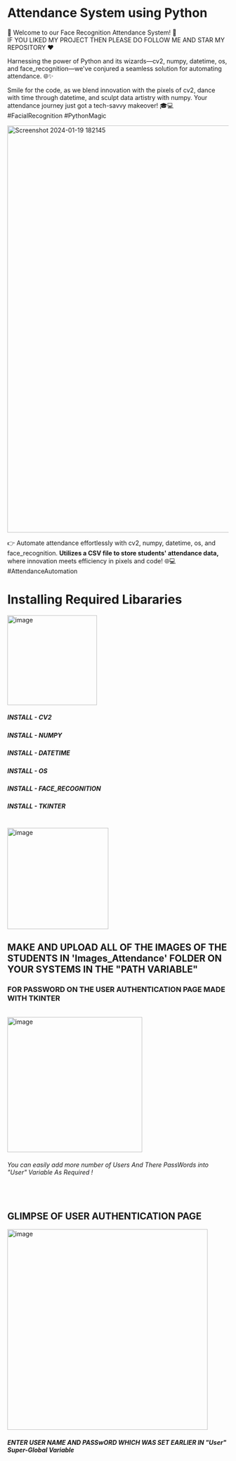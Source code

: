 # Attendance System using Python
📸 Welcome to our Face Recognition Attendance System! 🚀
<BR>
<H7> IF YOU LIKED MY PROJECT THEN PLEASE DO FOLLOW ME AND STAR MY REPOSITORY ❤️ <H7/>

Harnessing the power of Python and its wizards—cv2, numpy, datetime, os, and face_recognition—we've conjured a seamless solution for automating attendance. 🌐✨

Smile for the code, as we blend innovation with the pixels of cv2, dance with time through datetime, and sculpt data artistry with numpy. Your attendance journey just got a tech-savvy makeover! 🎓💻 #FacialRecognition #PythonMagic

<img width="925" alt="Screenshot 2024-01-19 182145" src="https://github.com/HimanshuYadav2004/Face_Recognition_Attendance_System/assets/157117228/a1452f74-c99d-44f4-8a97-14e9f2ce1ca4 border: 2px solid  gray; border-radius:15px">

 👉 Automate attendance effortlessly with cv2, numpy, datetime, os, and face_recognition. **Utilizes a CSV file to store students' attendance data,** where innovation meets efficiency in pixels and code! 🌐💻 #AttendanceAutomation

# Installing Required Libararies 
<img width="204" alt="image" src="https://github.com/HimanshuYadav2004/Face_Recognition_Attendance_System/assets/157117228/9cde9c77-11e8-4c97-ba04-911385c8f13f  3px solid  gray; border-radius:55p">
<BR>
<H5>INSTALL - CV2</H5> 
<H5>INSTALL - NUMPY</H5>
<H5>INSTALL - DATETIME</H5>
<H5>INSTALL - OS </H5>
<H5>INSTALL - FACE_RECOGNITION</H5>
<H5>INSTALL - TKINTER</H5>

<BR>
<img width="230" alt="image" src="https://github.com/HimanshuYadav2004/Face_Recognition_Attendance_System/assets/157117228/6c6ad689-3428-465b-aa6f-2e2080ece1eb  border: 3px solid  gray; border-radius:55p">
<BR>
<H2> MAKE AND UPLOAD ALL OF THE IMAGES OF THE STUDENTS IN 'Images_Attendance' FOLDER ON YOUR SYSTEMS IN THE "PATH VARIABLE" </H2>

<h3> FOR PASSWORD ON THE USER AUTHENTICATION PAGE MADE WITH TKINTER</h3> 
<br>
<img width="307" alt="image" src="https://github.com/HimanshuYadav2004/Face_Recognition_Attendance_System/assets/157117228/61662cbf-8919-4136-8a08-fc6bc7629a5f  border: 3px solid  gray; border-radius:55p5">
<br>
<H6> You can easily add more number of Users And There PassWords into "User" Variable  As Required ! </H6> 
<br>
<h2> GLIMPSE OF USER AUTHENTICATION PAGE </h2>
<img width="456" alt="image" src="https://github.com/HimanshuYadav2004/Face_Recognition_Attendance_System/assets/157117228/dcc481ae-9271-4178-aeee-f1478d37729e  border: 3px solid  gray; border-radius:55p">
<br>
<H5> ENTER USER NAME AND PASSwORD WHICH WAS SET EARLIER IN "User" Super-Global Variable </H5>





